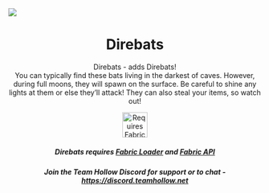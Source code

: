 <img align="center" src="https://direbats.teamhollow.net/assets/docs/direbat/showcase.png">

<h1 align="center">
    Direbats
</h1>

<p align="center">
    Direbats - adds Direbats!
    <br>
    You can typically find these bats living in the darkest of caves. However, during full moons, they will spawn on the surface. Be careful to shine any lights at them or else they’ll attack! They can also steal your items, so watch out!
</p>
<p align="center">
    <a href="https://curseforge.com/minecraft/mc-mods/fabric-api"><img title="Requires Fabric API" height="50" src="https://i.imgur.com/Ol1Tcf8.png"></a>
</p>

<h5 align="center">
    Direbats requires <a href="https://fabricmc.net/use">Fabric Loader</a> and <a href="https://curseforge.com/minecraft/mc-mods/fabric-api">Fabric API</a>
</h5>

<h5 align="center">
    Join the Team Hollow Discord for support or to chat - <a href="https://discord.teamhollow.net">https://discord.teamhollow.net</a>
</h5>
